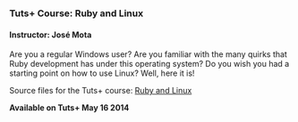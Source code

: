 ### Tuts+ Course: Ruby and Linux
#### Instructor: José Mota

Are you a regular Windows user? Are you familiar with the many quirks that Ruby development has under this operating system? Do you wish you had a starting point on how to use Linux? Well, here it is!

Source files for the Tuts+ course: [Ruby and Linux](https://courses.tutsplus.com/courses/ruby-and-linux)

**Available on Tuts+ May 16 2014**

